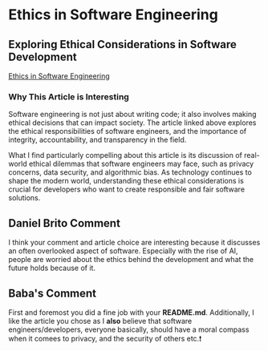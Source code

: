 # Ethics in Software Engineering

## Exploring Ethical Considerations in Software Development

[Ethics in Software Engineering](https://pdh-pro.com/pe-resources/ethics-in-software-engineering)

### Why This Article is Interesting

Software engineering is not just about writing code; it also involves making ethical decisions that can impact society. The article linked above explores the ethical responsibilities of software engineers, and the importance of integrity, accountability, and transparency in the field.

What I find particularly compelling about this article is its discussion of real-world ethical dilemmas that software engineers may face, such as privacy concerns, data security, and algorithmic bias. As technology continues to shape the modern world, understanding these ethical considerations is crucial for developers who want to create responsible and fair software solutions.

## Daniel Brito Comment

I think your comment and article choice are interesting because it discusses an often overlooked aspect of software. Especially with the rise of AI, people are worried about the ethics behind the development and what the future holds because of it.

## Baba's Comment
First and foremost you did a fine job with your **README.md**. Additionally, I like the article you chose as I **also** believe that software engineers/developers, everyone basically, should have a moral compass when it comees to privacy, and the security of others etc.❗️